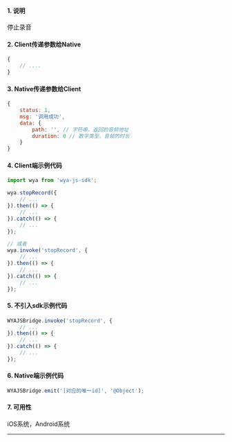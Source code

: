 #### 1. 说明

停止录音

#### 2. Client传递参数给Native

```javascript
{
	// ....
}
```

#### 3. Native传递参数给Client

```javascript
{
	status: 1,
	msg: '调用成功',
	data: {
		path: '', // 字符串，返回的音频地址
		duration: 0 // 数字类型，音频的时长
	}
}
```

#### 4. Client端示例代码

```javascript
import wya from 'wya-js-sdk';

wya.stopRecord({
	// ...
}).then(() => {
	// ...
}).catch(() => {
	// ...
});

// 或者
wya.invoke('stopRecord', {
	// ...
}).then(() => {
	// ...
}).catch(() => {
	// ...
});
```

#### 5. 不引入sdk示例代码

```javascript
WYAJSBridge.invoke('stopRecord', {
	// ...
}).then(() => {
	// ...
}).catch(() => {
	// ...
});
```

#### 6. Native端示例代码

```javascript
WYAJSBridge.emit('[对应的唯一id]', '@Object');
```

#### 7. 可用性

iOS系统，Android系统

---------

